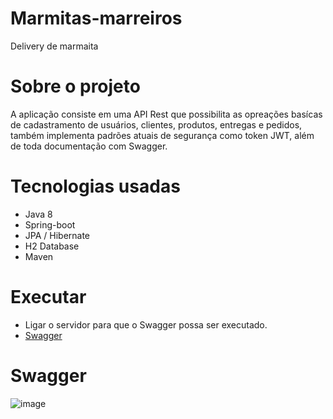 # Marmitas-marreiros
Delivery de marmaita

# Sobre o projeto
A aplicação consiste em uma API Rest que possibilita as opreações basícas de cadastramento de usuários, 
clientes, produtos, entregas e pedidos, também implementa padrões atuais de segurança como token JWT, 
além de toda documentação com Swagger.

# Tecnologias usadas

- Java 8
- Spring-boot
- JPA / Hibernate
- H2 Database
- Maven

# Executar
- Ligar o servidor para que o Swagger possa ser executado.
- [Swagger ](http://localhost:8080/swagger-ui.html)

# Swagger
![image](https://user-images.githubusercontent.com/47301716/171264373-de40270d-c941-459f-88be-6cea57e0976e.png)

